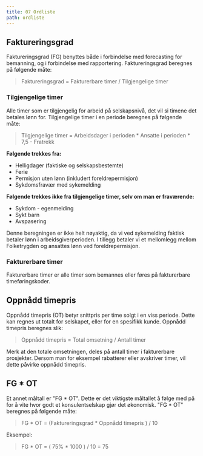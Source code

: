 ```yaml
---
title: 07 Ordliste
path: ordliste
---
```


## Faktureringsgrad

Faktureringsgrad (FG) benyttes både i forbindelse med forecasting for bemanning, og i forbindelse med rapportering. Faktureringsgrad beregnes på følgende måte:

> Faktureringsgrad = Fakturerbare timer / Tilgjengelige timer

### Tilgjengelige timer
Alle timer som er tilgjengelig for arbeid på selskapsnivå, det vil si timene det betales lønn for. Tilgjengelige timer i en periode beregnes på følgende måte:

> Tilgjengelige timer = Arbeidsdager i perioden * Ansatte i perioden * 7,5 - Fratrekk


**Følgende trekkes fra:**
- Helligdager (faktiske og selskapsbestemte)
- Ferie
- Permisjon uten lønn (inkludert foreldrepermisjon)
- Sykdomsfravær med sykemelding

**Følgende trekkes ikke fra tilgjengelige timer, selv om man er fraværende:**
- Sykdom - egenmelding
- Sykt barn
- Avspasering

Denne beregningen er ikke helt nøyaktig, da vi ved sykemelding faktisk betaler lønn i arbeidsgiverperioden. I tillegg betaler vi et mellomlegg mellom Folketrygden og ansattes lønn ved foreldrepermisjon.

### Fakturerbare timer
Fakturerbare timer er alle timer som bemannes eller føres på fakturerbare timeføringskoder.

## Oppnådd timepris

Oppnådd timepris (OT) betyr snittpris per time solgt i en viss periode. Dette kan regnes ut totalt for selskapet, eller for en spesifikk kunde. Oppnådd timepris beregnes slik:

> Oppnådd timepris = Total omsetning / Antall timer

Merk at den totale omsetningen, deles på antall timer i fakturerbare prosjekter. Dersom man for eksempel rabatterer eller avskriver timer, vil dette påvirke oppnådd timepris.

## FG * OT

Et annet måltall er "FG * OT". Dette er det viktigste måltallet å følge med på for å vite hvor godt et konsulentselskap gjør det økonomisk. "FG * OT" beregnes på følgende måte:

> FG * OT = (Faktureringsgrad * Oppnådd timepris ) / 10

Eksempel:

> FG * OT = ( 75% * 1000 ) / 10 = 75
